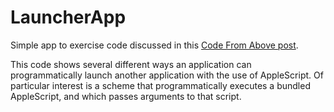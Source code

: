 # LauncherApp

Simple app to exercise code discussed in this [Code From Above post](http://codefromabove.com/2015/01/os-x-launching-another-application-programmatically/).

This code shows several different ways an application can programmatically launch another application with the use of AppleScript. Of particular interest is a scheme that programmatically executes a bundled AppleScript, and which passes arguments to that script.
